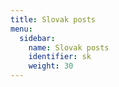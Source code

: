 ```yaml
---
title: Slovak posts
menu:
  sidebar:
    name: Slovak posts
    identifier: sk
    weight: 30
---
```


